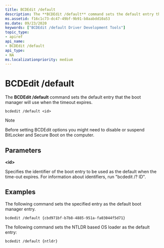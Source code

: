 ```yaml
---
title: BCDEdit /default
description: The **BCDEdit /default** command sets the default entry that the boot manager will use when the timeout expires.
ms.assetid: f16c1c73-dc47-49bf-9b91-b8aabdd10a53
ms.date: 09/23/2020
keywords: ["BCDEdit /default Driver Development Tools"]
topic_type:
- apiref
api_name:
- BCDEdit /default
api_type:
- NA
ms.localizationpriority: medium
---
```


BCDEdit /default
============

The **BCDEdit /default** command sets the default entry that the boot manager will use when the timeout expires.

``` syntax
bcdedit /default <id>
```

> [!NOTE]
> Before setting BCDEdit options you might need to disable or suspend BitLocker and Secure Boot on the computer.

## Parameters

**\<id\>**

Specifies the identifier of the boot entry to be used as the default when the time-out expires. For information about identifiers, run "bcdedit /? ID".

## Examples

The following command sets the specified entry as the default boot manager entry.

`bcdedit /default {cbd971bf-b7b8-4885-951a-fa03044f5d71}`

The following command sets the NTLDR based OS loader as the default
entry:

`bcdedit /default {ntldr}`
